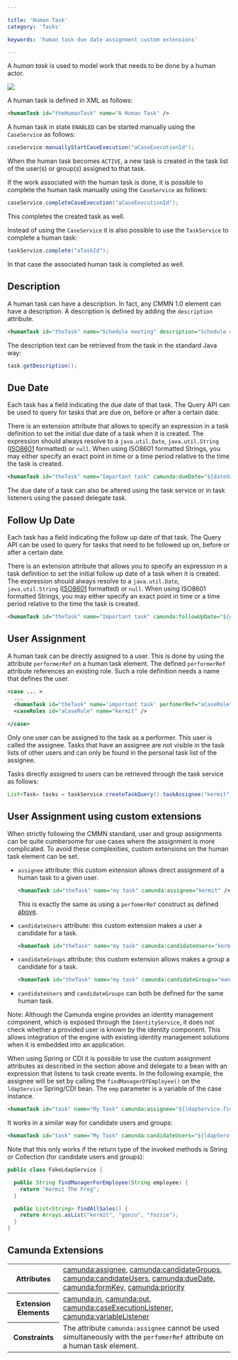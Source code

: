 ```yaml
---

title: 'Human Task'
category: 'Tasks'

keywords: 'human task due date assignment custom extensions'

---
```


A *human task* is used to model work that needs to be done by a human actor.

<img class="img-responsive" src="ref:asset:/assets/cmmn/human-task.png"/>

A human task is defined in XML as follows:

```xml
<humanTask id="theHumanTask" name="A Human Task" />
```

A human task in state `ENABLED` can be started manually using the `CaseService` as follows:

```java
caseService.manuallyStartCaseExecution("aCaseExecutionId");
```

When the human task becomes `ACTIVE`, a new task is created in the task list of the user(s) or group(s) assigned to that task.

If the work associated with the human task is done, it is possible to complete the human task manually using the `CaseService` as follows:

```java
caseService.completeCaseExecution("aCaseExecutionId");
```

This completes the created task as well.

Instead of using the `CaseService` it is also possible to use the `TaskService` to complete a human task:

```java
taskService.complete("aTaskId");
```

In that case the associated human task is completed as well.

## Description

A human task can have a description. In fact, any CMMN 1.0 element can have a description. A description is defined by adding the `description` attribute.

```xml
<humanTask id="theTask" name="Schedule meeting" description="Schedule an engineering meeting for next week with the new hire" />
```

The description text can be retrieved from the task in the standard Java way:

```java
task.getDescription();
```

## Due Date

Each task has a field indicating the due date of that task. The Query API can be used to query for tasks that are due on, before or after a certain date.

There is an extension attribute that allows to specify an expression in a task definition to set the initial due date of a task when it is created. The expression should always resolve to a `java.util.Date`, `java.util.String` ([ISO8601](http://en.wikipedia.org/wiki/ISO_8601) formatted) or `null`. When using ISO8601 formatted Strings, you may either specify an exact point in time or a time period relative to the time the task is created.

```xml
<humanTask id="theTask" name="Important task" camunda:dueDate="${dateVariable}"/>
```

The due date of a task can also be altered using the task service or in task listeners using the passed delegate task.

## Follow Up Date

Each task has a field indicating the follow up date of that task. The Query API can be used to query for tasks that need to be followed up on, before or after a certain date.

There is an extension attribute that allows you to specify an expression in a task definition to set the initial follow up date of a task when it is created. The expression should always resolve to a `java.util.Date`, `java.util.String` ([ISO8601](http://en.wikipedia.org/wiki/ISO_8601) formatted) or `null`. When using ISO8601 formatted Strings, you may either specify an exact point in time or a time period relative to the time the task is created.

```xml
<humanTask id="theTask" name="Important task" camunda:followUpDate="${dateVariable}"/>
```

## User Assignment

A human task can be directly assigned to a user. This is done by using the attribute `performerRef` on a human task element. The defined `performerRef` attribute references an existing role. Such a role definition needs a name that defines the user.

```xml
<case ... >
  ...
  <humanTask id="theTask" name='important task' perfomerRef="aCaseRole" />
  <caseRoles id="aCaseRole" name="kermit" />

</case>
```

Only one user can be assigned to the task as a performer. This user is called the assignee. Tasks that have an assignee are not visible in the task lists of other users and can only be found in the personal task list of the assignee.

Tasks directly assigned to users can be retrieved through the task service as follows:

```java
List<Task> tasks = taskService.createTaskQuery().taskAssignee("kermit").list();
```

## User Assignment using custom extensions

When strictly following the CMMN standard, user and group assignments can be quite cumbersome for use cases where the assignment is more complicated. To avoid these complexities, custom extensions on the human task element can be set.

* `assignee` attribute: this custom extension allows direct assignment of a human task to a given user.

  ```xml
  <humanTask id="theTask" name="my task" camunda:assignee="kermit" />
  ```

  This is exactly the same as using a <code>perfomerRef</code> construct as defined [above](ref:#tasks-human-task-user-assignment).
* `candidateUsers` attribute: this custom extension makes a user a candidate for a task.

  ```xml
  <humanTask id="theTask" name="my task" camunda:candidateUsers="kermit, gonzo" />
  ```

* `candidateGroups` attribute: this custom extension allows makes a group a candidate for a task.

  ```xml
  <humanTask id="theTask" name="my task" camunda:candidateGroups="management, accountancy" />
  ```

* `candidateUsers` and `candidateGroups` can both be defined for the same human task.

Note: Although the Camunda engine provides an identity management component, which is exposed through the `IdentityService`, it does not check whether a provided user is known by the identity component. This allows integration of the engine with existing identity management solutions when it is embedded into an application.

When using Spring or CDI it is possible to use the custom assignment attributes as described in the section above and delegate to a bean with an expression that listens to task create events. In the following example, the assignee will be set by calling the <code>findManagerOfEmployee()</code> on the <code>ldapService</code> Spring/CDI bean. The <code>emp</code> parameter is a variable of the case instance.

```xml
<humanTask id="task" name="My Task" camunda:assignee="${ldapService.findManagerForEmployee(emp)}"/>
```

It works in a similar way for candidate users and groups:

```xml
<humanTask id="task" name="My Task" camunda:candidateUsers="${ldapService.findAllSales()}"/>
```

Note that this only works if the return type of the invoked methods is String or Collection<String> (for candidate users and groups):

```java
public class FakeLdapService {

  public String findManagerForEmployee(String employee) {
    return "Kermit The Frog";
  }

  public List<String> findAllSales() {
    return Arrays.asList("kermit", "gonzo", "fozzie");
  }
}
```

## Camunda Extensions

<table class="table table-striped">
  <tr>
    <th>Attributes</th>
    <td>
      <a href="ref:#custom-extensions-camunda-extension-attributes-camundaassignee">camunda:assignee</a>,
      <a href="ref:#custom-extensions-camunda-extension-attributes-camundacandidategroups">camunda:candidateGroups</a>,
      <a href="ref:#custom-extensions-camunda-extension-attributes-camundacandidateusers">camunda:candidateUsers</a>,
      <a href="ref:#custom-extensions-camunda-extension-attributes-camundaduedate">camunda:dueDate</a>,
      <a href="ref:#custom-extensions-camunda-extension-attributes-camundaformkey">camunda:formKey</a>,
      <a href="ref:#custom-extensions-camunda-extension-attributes-camundapriority">camunda:priority</a>
    </td>
  </tr>
  <tr>
    <th>Extension Elements</th>
    <td>
      <a href="ref:#custom-extensions-camunda-extension-elements-camundain">camunda:in</a>,
      <a href="ref:#custom-extensions-camunda-extension-elements-camundaout">camunda:out</a>,
      <a href="ref:#custom-extensions-camunda-extension-elements-camundacaseexecutionlistener">camunda:caseExecutionListener</a>,
      <a href="ref:#custom-extensions-camunda-extension-elements-camundavariablelistener">camunda:variableListener</a>
    </td>
  </tr>
  <tr>
    <th>Constraints</th>
    <td>
      The attribute <code>camunda:assignee</code> cannot be used simultaneously with the <code>perfomerRef</code>
      attribute on a human task element.
    </td>
  </tr>
</table>

